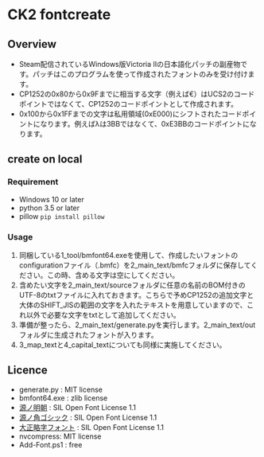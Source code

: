 # CK2 fontcreate

## Overview

- Steam配信されているWindows版Victoria IIの日本語化パッチの副産物です。パッチはこのプログラムを使って作成されたフォントのみを受け付けます。
- CP1252の0x80から0x9Fまでに相当する文字（例えば€）はUCS2のコードポイントではなくて、CP1252のコードポイントとして作成されます。
- 0x100から0x1FFまでの文字は私用領域(0xE000)にシフトされたコードポイントになります。例えばλは3BBではなくて、0xE3BBのコードポイントになります。

## create on local

### Requirement

- Windows 10 or later
- python 3.5 or later
- pillow ```pip install pillow```

### Usage

1. 同梱している1_tool/bmfont64.exeを使用して、作成したいフォントのconfigurationファイル（.bmfc）を2_main_text/bmfcフォルダに保存してください。この時、含める文字は空にしてください。
1. 含めたい文字を2_main_text/sourceフォルダに任意の名前のBOM付きのUTF-8のtxtファイルに入れておきます。こちらで予めCP1252の追加文字と大体のSHIFT_JISの範囲の文字を入れたテキストを用意していますので、これ以外で必要な文字をtxtとして追加してください。
1. 準備が整ったら、2_main_text/generate.pyを実行します。2_main_text/outフォルダに生成されたフォントが入ります。
1. 3_map_textと4_capital_textについても同様に実施してください。

## Licence

- generate.py : MIT license
- bmfont64.exe : zlib license
- [源ノ明朝](https://github.com/adobe-fonts/source-han-serif) : SIL Open Font License 1.1
- [源ノ角ゴシック](https://github.com/adobe-fonts/source-han-sans) : SIL Open Font License 1.1
- [大正略字フォント](https://booth.pm/ja/items/363104) : SIL Open Font License 1.1
- nvcompress: MIT license
- Add-Font.ps1 : free
